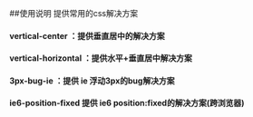 ##使用说明
提供常用的css解决方案

#### vertical-center  ：提供垂直居中的解决方案
#### vertical-horizontal  ：提供水平+垂直居中解决方案
#### 3px-bug-ie  ：提供 ie 浮动3px的bug解决方案
#### ie6-position-fixed 提供 ie6 position:fixed的解决方案(跨浏览器)
